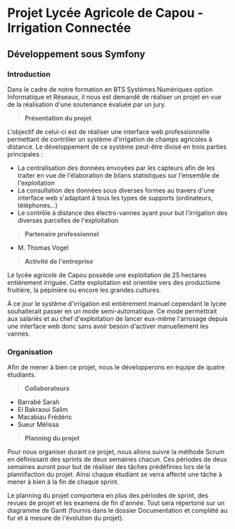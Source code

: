 # Projet Lycée Agricole de Capou - Irrigation Connectée
## Développement sous Symfony

### Introduction

Dans le cadre de notre formation en BTS Systèmes Numériques option Informatique et Réseaux, il nous est demandé de réaliser un projet en vue de la réalisation d'une soutenance évaluée par un jury.

> **Présentation du projet**

L'objectif de celui-ci est de réaliser une interface web professionnelle permettant de contrôler un système d'irrigation de champs agricoles à distance. 
Le développement de ce système peut-être divisé en trois parties principales :
         
- La centralisation des données envoyées par les capteurs afin de les traiter en vue de l'élaboration de bilans statistiques sur l'ensemble de l'exploitation
- La consultation des données sous diverses formes au travers d'une interface web s'adaptant à tous les types de supports (ordinateurs, téléphones...)
- Le contrôle à distance des électro-vannes ayant pour but l'irrigation des diverses parcelles de l'exploitation 

> **Partenaire professionnel**
- M. Thomas Vogel

> **Activité de l'entreprise**

Le lycée agricole de Capou possède une exploitation de 25 hectares entièrement irriguée. Cette exploitation est orientée vers des productione fruitière, la pépinière ou encore les grandes cultures.

À ce jour le système d'irrigation est entièrement manuel cependant le lycée souhaiterait passer en un mode semi-automatique. Ce mode permettrait aux salariés et au chef d'exploitation de lancer eux-même l'arrosage depuis une interface web donc sans avoir besoin d'activer manuellement les vannes.

### Organisation

Afin de mener à bien ce projet, nous le développerons en équipe de quatre étudiants.

> **Collaborateurs**
- Barrabé Sarah
- El Bakraoui Salim
- Macabiau Frédéric
- Sueur Mélissa

> **Planning du projet**

Pour nous organiser durant ce projet, nous allons suivre la méthode Scrum en définissant des sprints de deux semaines chacun. Ces périodes de deux semaines auront pour but de réaliser des tâches prédéfinies lors de la plannifaction du projet. Ainsi chaque étudiant se verra affecté une tâche à mener à bien à la fin de chaque sprint.

Le planning du projet comportera en plus des périodes de sprint, des revues de projet et les examens de fin d'année. Tout sera répertorié sur un diagramme de Gantt (fournis dans le dossier Documentation et complété au fur et à mesure de l'évolution du projet).
